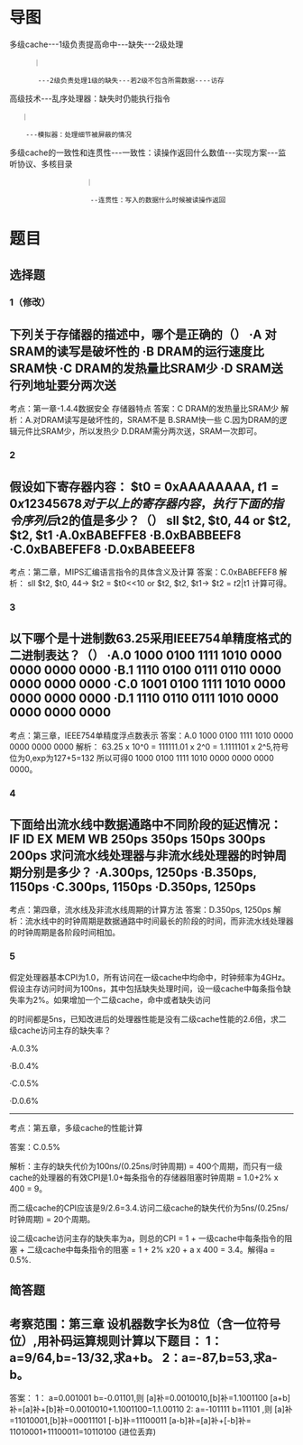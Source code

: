 # 导图
多级cache---1级负责提高命中---缺失---2级处理

          ｜
          
           ---2级负责处理1级的缺失---若2级不包含所需数据----访存
           
高级技术---乱序处理器：缺失时仍能执行指令

       ｜
       
        ---模拟器：处理细节被屏蔽的情况
        
多级cache的一致性和连贯性---一致性：读操作返回什么数值---实现方案---监听协议、多核目录

                       ｜
                       
                        --连贯性：写入的数据什么时候被读操作返回
# 题目
                        
## 选择题

### 1（修改）
下列关于存储器的描述中，哪个是正确的（）
·A 对SRAM的读写是破坏性的
·B DRAM的运行速度比SRAM快
·C DRAM的发热量比SRAM少
·D SRAM送行列地址要分两次送
---
考点：第一章-1.4.4数据安全 存储器特点
答案：C DRAM的发热量比SRAM少
解析：A.对DRAM读写是破坏性的，SRAM不是 B.SRAM快一些 C.因为DRAM的逻辑元件比SRAM少，所以发热少 D.DRAM需分两次送，SRAM一次即可。

### 2
假设如下寄存器内容：
$t0 = 0xAAAAAAAA, $t1 = 0x12345678
对于以上的寄存器内容，执行下面的指令序列后$t2的值是多少？（）
sll $t2, $t0, 44
or $t2, $t2, $t1
·A.0xBABEFFE8
·B.0xBABBEEF8
·C.0xBABEFEF8
·D.0xBABEEEF8
 ---
 考点：第二章，MIPS汇编语言指令的具体含义及计算
 答案：C.0xBABEFEF8
 解析：
  sll $t2, $t0, 44-> $t2 = $t0<<10
 or $t2, $t2, $t1-> $t2 = $t2|$t1
 计算可得。

### 3
以下哪个是十进制数63.25采用IEEE754单精度格式的二进制表达？（）
·A.0 1000 0100 1111 1010 0000 0000 0000 0000
·B.1 1110 0100 0111 0110 0000 0000 0000 0000
·C.0 1001 0100 1111 1010 0000 0000 0000 0000
·D.1 1110 0110 0111 1010 0000 0000 0000 0000
 ---
 考点：第三章，IEEE754单精度浮点数表示
 答案：A.0 1000 0100 1111 1010 0000 0000 0000 0000
 解析：
 63.25 x 10^0 = 111111.01 x 2^0 = 1.1111101 x 2^5,符号位为0,exp为127+5=132
 所以可得0 1000 0100 1111 1010 0000 0000 0000 0000。

### 4
下面给出流水线中数据通路中不同阶段的延迟情况：
IF     ID    EX     MEM     WB
250ps 350ps 150ps  300ps  200ps
求问流水线处理器与非流水线处理器的时钟周期分别是多少？
·A.300ps, 1250ps
·B.350ps, 1150ps
·C.300ps, 1150ps
·D.350ps, 1250ps
 ---
 考点：第四章，流水线及非流水线周期的计算方法
 答案：D.350ps, 1250ps
 解析：流水线中的时钟周期是数据通路中时间最长的阶段的时间，而非流水线处理器的时钟周期是各阶段时间相加。

### 5

假定处理器基本CPI为1.0，所有访问在一级cache中均命中，时钟频率为4GHz。假设主存访问时间为100ns，其中包括缺失处理时间，设一级cache中每条指令缺失率为2%。如果增加一个二级cache，命中或者缺失访问

的时间都是5ns，已知改进后的处理器性能是没有二级cache性能的2.6倍，求二级cache访问主存的缺失率？

·A.0.3%

·B.0.4%

·C.0.5%

·D.0.6%

---

 考点：第五章，多级cache的性能计算
 
 答案：C.0.5%
 
 解析：主存的缺失代价为100ns/(0.25ns/时钟周期) = 400个周期，而只有一级cache的处理器的有效CPI是1.0+每条指令的存储器阻塞时钟周期 = 1.0+2% x 400 = 9。
 
 而二级cache的CPI应该是9/2.6=3.4.访问二级cache的缺失代价为5ns/(0.25ns/时钟周期) = 20个周期。
 
 设二级cache访问主存的缺失率为a，则总的CPI = 1 + 一级cache中每条指令的阻塞 + 二级cache中每条指令的阻塞 = 1 + 2% x20 + a x 400 = 3.4。解得a = 0.5%.

## 简答题
 考察范围：第三章
设机器数字长为8位（含一位符号位）,用补码运算规则计算以下题目：
1：a=9/64,b=-13/32,求a+b。
2：a=-87,b=53,求a-b。
 ---
 答案：
 1：
 a=0.001001 b=-0.01101,则 [a]补=0.0010010,[b]补=1.1001100
 [a+b]补=[a]补+[b]补=0.0010010+1.1001100=1.1.00110
 2:
 a=-101111 b=11101 ,则 [a]补=11010001,[b]补=00011101
 [-b]补=11100011
 [a-b]补=[a]补+[-b]补= 11010001+11100011=10110100 (进位丢弃)
